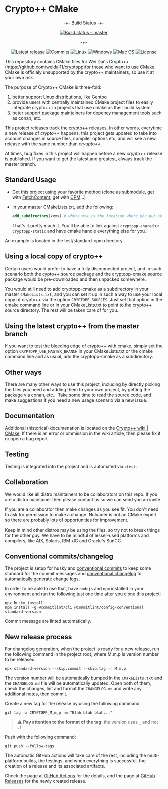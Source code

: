 # Crypto++ CMake

<div align="center">

-+- Build Status -+-

[![Build status - master][build-status-master-badge]][build-matrix]

-+-

[![Latest release][release-badge]][latest-release]
[![Commits][last-commit-badge]][commits]
[![Linux][linux-badge]][latest-release]
[![Windows][windows-badge]][latest-release]
[![Mac OS][macos-badge]][latest-release]
[![License][license-badge]][license]

</div>

This repository contains CMake files for Wei Dai's Crypto++
(<https://github.com/weidai11/cryptopp>)for those who want to use CMake. CMake
is officialy unsupported by the crypto++ maintainers, so use it at your own
risk.

The purpose of Crypto++ CMake is three-fold:

1. better support Linux distributions, like Gentoo
2. provide users with centrally maintained CMake project files to easily
   integrate crypto++ in projects that use cmake as their build system
3. beter support package maintainers for depency management tools such as conan,
   etc.

This project releases track the [crypto++](https://github.com/weidai11/cryptopp)
releases. In other words, everytime a new release of *crypto++* happens, this
project gets updated to take into account changes in source files, compiler
options etc, and will see a new release with the same number than *cryupto++*.

At times, bug fixes in this project will happen before a new *crypto++* release
is published. If you want to get the latest and greatest, always track the
master branch.

## Standard Usage

* Get this project using your favorite method (clone as submodule, get with
  [FetchContent](https://cmake.org/cmake/help/latest/module/FetchContent.html),
  get with [CPM](https://github.com/cpm-cmake/CPM.cmake)...)

* In your master CMakeLists.txt, add the following:

  ```cmake
  add_subdirectory(xxxx) # where xxx is the location where you put the cryptopp-cmake files
  ```

  That's it pretty much it. You'll be able to link against `cryptopp-shared` or
  `cryptopp-static` and have cmake handle everything else for you.

An example is located in the test/standard-cpm directory.

## Using a local copy of crypto++

Certain users would prefer to have a fully disconnected project, and in such
scenario both the cypto++ source package and the cryptopp-cmake source package
would be pre-downloaded and then unpacked somewhere.

You would still need to add cryptopp-cmake as a subdirectory in your master
`CMakeLists.txt`, and you can set it up in such a way to use your local copy of
crypto++ via the option `CRYPTOPP_SOURCES`. Just set that option in the cmake
command line or in your CMakeLists.txt to point to the crypto++ source
directory. The rest will be taken care of for you.

## Using the latest crypto++ from the master branch

If you want to test the bleeding edge of crypto++ with cmake, simply set the
option `CRYPTOPP_USE_MASTER_BRANCH` in your CMakeLists.txt or the cmake command
line and as usual, add the cryptopp-cmake as a subdirectory.

## Other ways

There are many other ways to use this project, including by directly picking the
files you need and adding them to your own project, by getting the package via
conan, etc... Take some time to read the source code, and make suggestions if
you need a new usage scenario via a new issue.

## Documentation

Additional (historical) documenation is located on the [Crypto++ wiki |
CMake](https://www.cryptopp.com/wiki/CMake). If there is an error or ommission
in the wiki article, then please fix it or open a bug report.

## Testing

Testing is integrated into the project and is automated via `ctest`.

## Collaboration

We would like all distro maintainers to be collaborators on this repo. If you
are a distro maintainer then please contact us so we can send you an invite.

If you are a collaborator then make changes as you see fit. You don't need to
ask for permission to make a change. Noloader is not an CMake expert so there
are probably lots of opportunities for improvement.

Keep in mind other distros may be using the files, so try not to break things
for the other guy. We have to be mindful of lesser-used platforms and compilers,
like AIX, Solaris, IBM xlC and Oracle's SunCC.

## Conventional commits/changelog

The project is setup for husky and [conventional
commits](https://www.conventionalcommits.org/en/v1.0.0/) to keep some standard
for the commit messages and [conventional
changelog](https://github.com/conventional-changelog/standard-version) to
automatically generate change logs.

 In order to be able to use that, have `nodejs` and `npm` installed in your
environment and run the following just one time after you clone this project:

```shell
npx husky install
npm install -g @commitlint/cli @commitlint/config-conventional standard-version
```

Commit message are linted automatically.

## New release process

For changelog generation, when the project is ready for a new release, run the
following command in the project root, where M.m.p is version number to be
released:

```shell
npx standard-version --skip.commit --skip.tag -r M.m.p
```

The version number will be automatically bumped in the `CMakeLists.txt` and the
`CHANGELOG.md` file will be automatically updated. Open both of them, check the
changes, lint and format the `CHANGELOG.md` and write any additional notes, then
commit.

Create a new tag for the release by using the following command:

```shell
git tag -a CRYPTOPP_M_m_p -m "Blah blah blah..."
```

> :warning: **Pay attention to the format of the tag**: the version uses `_` and
> not `.`!

Push with the following command:

```shell
git push --follow-tags
```

The automatic GitHub actions will take care of the rest, including the
multi-platform builds, the testings, and when everything is successful, the
creation of a release and its associated artifacts.

Check the page at [GitHub
Actions](https://github.com/noloader/cryptopp-cmake/actions) for the details,
and the page at [GitHub
Releases](https://github.com/noloader/cryptopp-cmake/releases) for the newly
created release.

[build-matrix]: https://github.com/noloader/cryptopp-cmake/actions/workflows/cmake-build.yml?branch=develop
[build-status-develop-badge]: https://github.com/noloader/cryptopp-cmake/actions/workflows/cmake-build.yml/badge.svg?branch=develop
[build-status-master-badge]: https://github.com/noloader/cryptopp-cmake/actions/workflows/cmake-build.yml/badge.svg?branch=master
[commits]: https://github.com/noloader/cryptopp-cmake/commits
[last-commit-badge]: https://img.shields.io/github/last-commit/noloader/cryptopp-cmake
[latest-release]: https://github.com/noloader/cryptopp-cmake/releases/latest
[license-badge]: https://img.shields.io/github/license/noloader/cryptopp-cmake
[license]: https://opensource.org/licenses/BSD-3-Clause
[linux-badge]: https://img.shields.io/badge/OS-linux-blue
[macos-badge]: https://img.shields.io/badge/OS-macOS-blue
[release-badge]: https://img.shields.io/github/v/release/noloader/cryptopp-cmake
[windows-badge]: https://img.shields.io/badge/OS-windows-blue
